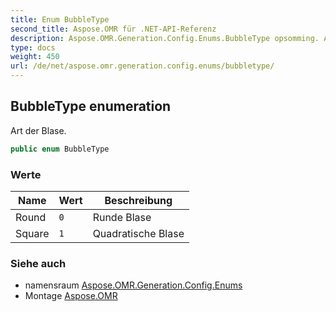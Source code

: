 ```yaml
---
title: Enum BubbleType
second_title: Aspose.OMR für .NET-API-Referenz
description: Aspose.OMR.Generation.Config.Enums.BubbleType opsomming. Art der Blase.
type: docs
weight: 450
url: /de/net/aspose.omr.generation.config.enums/bubbletype/
---
```

## BubbleType enumeration

Art der Blase.

```csharp
public enum BubbleType
```

### Werte

| Name | Wert | Beschreibung |
| --- | --- | --- |
| Round | `0` | Runde Blase |
| Square | `1` | Quadratische Blase |

### Siehe auch

* namensraum [Aspose.OMR.Generation.Config.Enums](../../aspose.omr.generation.config.enums/)
* Montage [Aspose.OMR](../../)


